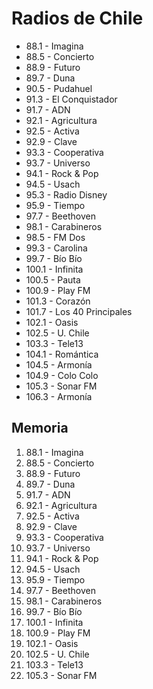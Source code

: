 # Radios de Chile

- 88.1 - Imagina
- 88.5 - Concierto
- 88.9 - Futuro
- 89.7 - Duna
- 90.5 - Pudahuel
- 91.3 - El Conquistador
- 91.7 - ADN
- 92.1 - Agricultura
- 92.5 - Activa
- 92.9 - Clave
- 93.3 - Cooperativa
- 93.7 - Universo
- 94.1 - Rock & Pop
- 94.5 - Usach
- 95.3 - Radio Disney
- 95.9 - Tiempo
- 97.7 - Beethoven
- 98.1 - Carabineros
- 98.5 - FM Dos
- 99.3 - Carolina
- 99.7 - Bío Bío 
- 100.1 - Infinita
- 100.5 - Pauta
- 100.9 - Play FM
- 101.3 - Corazón
- 101.7 - Los 40 Principales
- 102.1 - Oasis
- 102.5 - U. Chile
- 103.3 - Tele13
- 104.1 - Romántica
- 104.5 - Armonía
- 104.9 - Colo Colo
- 105.3 - Sonar FM
- 106.3 - Armonía

## Memoria

1. 88.1 - Imagina
1. 88.5 - Concierto
1. 88.9 - Futuro
1. 89.7 - Duna
1. 91.7 - ADN
1. 92.1 - Agricultura
1. 92.5 - Activa
1. 92.9 - Clave
1. 93.3 - Cooperativa
1. 93.7 - Universo
1. 94.1 - Rock & Pop
1. 94.5 - Usach
1. 95.9 - Tiempo
1. 97.7 - Beethoven
1. 98.1 - Carabineros
1. 99.7 - Bío Bío
1. 100.1 - Infinita
1. 100.9 - Play FM
1. 102.1 - Oasis
1. 102.5 - U. Chile
1. 103.3 - Tele13
1. 105.3 - Sonar FM
